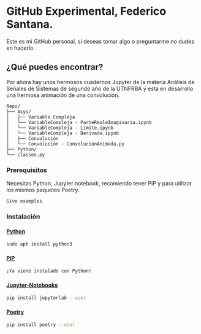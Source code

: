 # GitHub Experimental, Federico Santana.

Este es mi GitHub personal, si deseas tomar algo o preguntarme no dudes en hacerlo.

## ¿Qué puedes encontrar?

Por ahora hay unos hermosos cuadernos Jupyter de la materia Análisis de Señales de Sistemas de segundo año de la UTNFRBA y esta en desarrollo una hermosa animación de una convolución.

```
Repo/
├── Asys/
│   ├── Variable Compleja
│   └── VariableCompleja - ParteRealeImaginaria.ipynb
│   └── VariableCompleja - Limite.ipynb
│   └── VariableCompleja - Derivada.ipynb
│   ├── Convolución
│   └── Convolución - ConvolucionAnimada.py
├── Python/
└── classes.py
```

### Prerequisitos

Necesitas Python, Jupyter notebook, recomiendo tener PiP y para utilizar los mismos paquetes Poetry.
```
Give examples
```

### Instalación

#### [Python](https://www.python.org/) 
```bash
sudo apt install python3
```
#### [PiP](https://pypi.org/project/pip/) 
```bash
¡Ya viene instalado con Python!
```
#### [Jupyter-Notebooks](https://jupyter.org/) 
```bash
pip install jupyterlab --user
```
#### [Poetry](https://poetry.eustace.io/) 
```bash
pip install poetry --user
```
